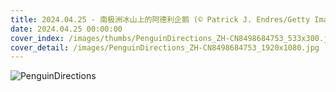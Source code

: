 ```yaml
---
title: 2024.04.25 - 南极洲冰山上的阿德利企鹅 (© Patrick J. Endres/Getty Images)
date: 2024.04.25 00:00:00
cover_index: /images/thumbs/PenguinDirections_ZH-CN8498684753_533x300.jpg
cover_detail: /images/PenguinDirections_ZH-CN8498684753_1920x1080.jpg
---
```


![PenguinDirections](/images/PenguinDirections_ZH-CN8498684753_1920x1080.jpg)
